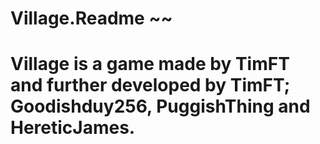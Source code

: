 # Village.Readme ~~

# Village is a game made by TimFT and further developed by TimFT; Goodishduy256, PuggishThing and HereticJames.
